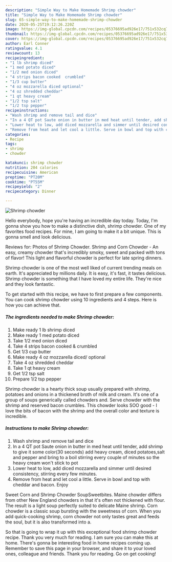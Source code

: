 ```yaml
---
description: "Simple Way to Make Homemade Shrimp chowder"
title: "Simple Way to Make Homemade Shrimp chowder"
slug: 65-simple-way-to-make-homemade-shrimp-chowder
date: 2020-05-25T19:12:26.220Z
image: https://img-global.cpcdn.com/recipes/05376695ad926e17/751x532cq70/shrimp-chowder-recipe-main-photo.jpg
thumbnail: https://img-global.cpcdn.com/recipes/05376695ad926e17/751x532cq70/shrimp-chowder-recipe-main-photo.jpg
cover: https://img-global.cpcdn.com/recipes/05376695ad926e17/751x532cq70/shrimp-chowder-recipe-main-photo.jpg
author: Earl Conner
ratingvalue: 4.1
reviewcount: 13
recipeingredient:
- "1 lb shrimp diced"
- "1 med potato diced"
- "1/2 med onion diced"
- "4 strips bacon cooked  crumbled"
- "1/3 cup butter"
- "4 oz mozzarella diced optional"
- "4 oz shredded cheddar"
- "1 qt heavy cream"
- "1/2 tsp salt"
- "1/2 tsp pepper"
recipeinstructions:
- "Wash shrimp and remove tail and dice"
- "In a 4 QT pot Saute onion in butter in med heat until tender, add shrimp to give it some color(30 seconds) add heavy cream, diced potatoes,salt and pepper and bring to a boil stirring every couple of minutes so the heavy cream won&#39;t stick to pot"
- "Lower heat to low, add diced mozzarella and simmer until desired consistency, stirring every few minutes."
- "Remove from heat and let cool a little. Serve in bowl and top with cheddar and bacon. Enjoy"
categories:
- Recipe
tags:
- shrimp
- chowder

katakunci: shrimp chowder 
nutrition: 204 calories
recipecuisine: American
preptime: "PT20M"
cooktime: "PT55M"
recipeyield: "2"
recipecategory: Dinner

---
```



![Shrimp chowder](https://img-global.cpcdn.com/recipes/05376695ad926e17/751x532cq70/shrimp-chowder-recipe-main-photo.jpg)

Hello everybody, hope you're having an incredible day today. Today, I'm gonna show you how to make a distinctive dish, shrimp chowder. One of my favorites food recipes. For mine, I am going to make it a bit unique. This is gonna smell and look delicious.

Reviews for: Photos of Shrimp Chowder. Shrimp and Corn Chowder - An easy, creamy chowder that&#39;s incredibly smoky, sweet and packed with tons of flavor! This light and flavorful chowder is perfect for late spring dinners.

Shrimp chowder is one of the most well liked of current trending meals on earth. It's appreciated by millions daily. It is easy, it's fast, it tastes delicious. Shrimp chowder is something that I have loved my entire life. They're nice and they look fantastic.


To get started with this recipe, we have to first prepare a few components. You can cook shrimp chowder using 10 ingredients and 4 steps. Here is how you can achieve that.

<!--inarticleads1-->

##### The ingredients needed to make Shrimp chowder:

1. Make ready 1 lb shrimp diced
1. Make ready 1 med potato diced
1. Take 1/2 med onion diced
1. Take 4 strips bacon cooked &amp; crumbled
1. Get 1/3 cup butter
1. Make ready 4 oz mozzarella diced/ optional
1. Take 4 oz shredded cheddar
1. Take 1 qt heavy cream
1. Get 1/2 tsp salt
1. Prepare 1/2 tsp pepper


Shrimp chowder is a hearty thick soup usually prepared with shrimp, potatoes and onions in a thickened broth of milk and cream. It&#39;s one of a group of soups generically called chowders and. Serve chowder with the shrimp and reserved bacon crumbles. This chowder looks SOO good - I love the bits of bacon with the shrimp and the overall color and texture is incredible. 

<!--inarticleads2-->

##### Instructions to make Shrimp chowder:

1. Wash shrimp and remove tail and dice
1. In a 4 QT pot Saute onion in butter in med heat until tender, add shrimp to give it some color(30 seconds) add heavy cream, diced potatoes,salt and pepper and bring to a boil stirring every couple of minutes so the heavy cream won&#39;t stick to pot
1. Lower heat to low, add diced mozzarella and simmer until desired consistency, stirring every few minutes.
1. Remove from heat and let cool a little. Serve in bowl and top with cheddar and bacon. Enjoy


Sweet Corn and Shrimp Chowder SoupSweetbites. Maine chowder differs from other New England chowders in that it&#39;s often not thickened with flour. The result is a light soup perfectly suited to delicate Maine shrimp. Corn chowder is a classic soup bursting with the sweetness of corn. When you add quick-cooking shrimp, corn chowder not only tastes great and feeds the soul, but it is also transformed into a. 

So that is going to wrap it up with this exceptional food shrimp chowder recipe. Thank you very much for reading. I am sure you can make this at home. There's gonna be interesting food in home recipes coming up. Remember to save this page in your browser, and share it to your loved ones, colleague and friends. Thank you for reading. Go on get cooking!
